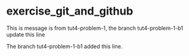 # exercise_git_and_github
This is message is from tut4-problem-1, the branch tut4-problem-1-b1 update this line

The branch tut4-problem-1-b1 added this line.
